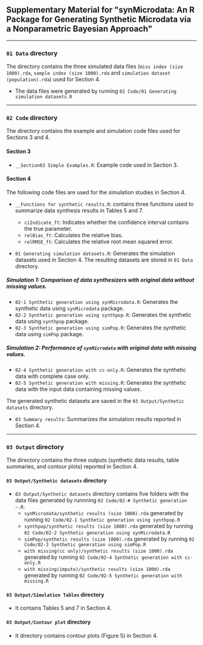 ## Supplementary Material for "synMicrodata: An R Package for Generating Synthetic Microdata via a Nonparametric Bayesian Approach"

---

### `01 Data` directory
The directory contains the three simulated data files (`miss index (size 1000).rda`, `sample index (size 1000).rda` and `simulation dataset (population).rda`) used for Section 4.

- The data files were generated by running `02 Code/01 Generating simulation datasets.R`

---

### `02 Code` directory
The directory contains the example and simulation code files used for Sections 3 and 4.

#### Section 3
- `__Section03 Simple Examples.R`: Example code used in Section 3.

#### Section 4
The following code files are used for the simulation studies in Section 4.

- `__Functions for synthetic results.R`: contains three functions used to summarize data synthesis results in Tables 5 and 7.

  - `ciIndicate_ft`: Indicates whether the confidence interval contains the true parameter.
  - `relBias_ft`: Calculates the relative bias.
  - `relRMSE_ft`: Calculates the relative root mean squared error.

- `01 Generating simulation datasets.R`: Generates the simulation datasets used in Section 4. The resulting datasets are stored in `01 Data` directory.

##### Simulation 1: Comparison of data synthesizers with original data without missing values.
- `02-1 Synthetic generation using synMicrodata.R`: Generates the synthetic data using `synMicrodata` package.
- `02-2 Synthetic generation using synthpop.R`: Generates the synthetic data using `synthpop` package.
- `02-3 Synthetic generation using simPop.R`: Generates the synthetic data using `simPop` package.

##### Simulation 2: Performance of `synMicrodata` with original data with missing values.
- `02-4 Synthetic generation with cc-only.R`: Generates the synthetic data with complete case only.
- `02-5 Synthetic generation with missing.R`: Generates the synthetic data with the input data containing missing values.

The generated synthetic datasets are saved in the `03 Output/Synthetic datasets` directory.

- `03 Summary results`: Summarizes the simulation results reported in Section 4.

---

### `03 Output` directory
The directory contains the three outputs (synthetic data results, table summaries, and contour plots) reported in Section 4.

#### `03 Output/Synthetic datasets` directory
- `03 Output/Synthetic datasets` directory contains five folders with the data files generated by runnning `02 Code/02-# Synthetic generation ~.R`.
  - `synMicrodata/synthetic results (size 1000).rda` generated by running `02 Code/02-1 Synthetic generation using synthpop.R`
  - `synthpop/synthetic results (size 1000).rda` generated by running `02 Code/02-2 Synthetic generation using synMicrodata.R`
  - `simPop/synthetic results (size 1000).rda` generated by running `02 Code/02-3 Synthetic generation using simPop.R`
  - `with missing(cc only)/synthetic results (size 1000).rda` generated by running `02 Code/02-4 Synthetic generation with cc-only.R`
  - `with missing(impute)/synthetic results (size 1000).rda` generated by running `02 Code/02-5 Synthetic generation with missing.R`

#### `03 Output/Simulation Tables` directory
- It contains Tables 5 and 7 in Section 4.

#### `03 Output/Contour plot` directory
- It directory contains contour plots (Figure 5) in Section 4.

